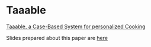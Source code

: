 # Taaable

[Taaable, a Case-Based System for personalized Cooking](taaable_paper.pdf)

Slides prepared about this paper are [here](taaable_slides.pdf)